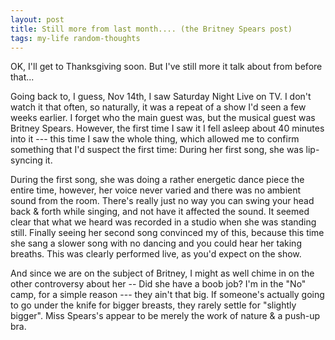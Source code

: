 ```yaml
---
layout: post
title: Still more from last month.... (the Britney Spears post)
tags: my-life random-thoughts
---
```

OK, I'll get to Thanksgiving soon. But I've still more it talk about from before that...

Going back to, I guess, Nov 14th, I saw Saturday Night Live on TV.  I don't watch it that often, so naturally, it was a repeat of a show I'd seen a few weeks earlier.   I forget who the main guest was, but the musical guest was Britney Spears.  However, the first time I saw it I fell asleep about 40 minutes into it --- this time I saw the whole thing, which allowed me to confirm something that I'd suspect the first time: During her first song, she was lip-syncing it.

During the first song, she was doing a rather energetic dance piece the entire time, however, her voice never varied and there was no ambient sound from the room. There's really just no way you can swing your head back &amp; forth while singing, and not have it affected the sound. It seemed clear that what we heard was recorded in a studio when she was standing still.  Finally seeing her second song convinced my of this, because this time she sang a slower song with no dancing and you could hear her taking breaths.  This was clearly performed live, as you'd expect on the show.

And since we are on the subject of Britney, I might as well chime in on the other controversy about her -- Did she have a boob job? I'm in the "No" camp, for a simple reason --- they ain't that big.  If someone's actually going to go under the knife for bigger breasts, they rarely settle for "slightly bigger".  Miss Spears's appear to be merely the work of nature &amp; a push-up bra.
